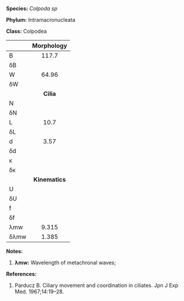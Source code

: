 **Species:** *Colpoda sp*

**Phylum:** Intramacronucleata

**Class:** Colpodea

|      | **Morphology** |
| :--- | :------------: |
| B    | 117.7 |
| δB   |  |
| W    | 64.96 |
| δW   |  |
|      | **Cilia** |
| N    |  |
| δN   |  |
| L    | 10.7 |
| δL   |  |
| d    | 3.57 |
| δd   |  |
| κ    |  |
| δκ   |  |
|      | **Kinematics** |
| U    |  |
| δU   |  |
| f    |  |
| δf   |  |
| λmw  | 9.315 |
| δλmw | 1.385 |

**Notes:**

1. **λmw:** Wavelength of metachronal waves;

**References:**

1. Parducz B.  Ciliary movement and coordination in ciliates.  Jpn J Exp Med. 1967;14:19–28.

